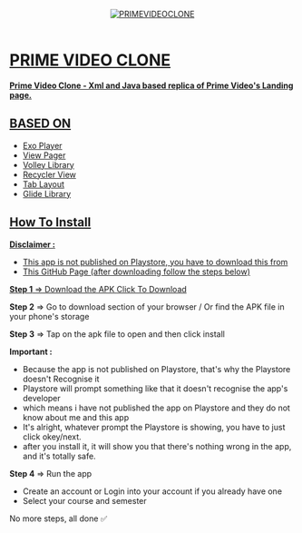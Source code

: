 <p align="center">
   <a href="https://github.com/4rju9/PrimeVideoClone"><img src="https://github.com/4rju9/live/assets/63835760/061e6c6a-0665-43d6-823b-ed16a391dd82" alt="PRIMEVIDEOCLONE"</a>
   <br>
   <br>
</p>
<h1>PRIME VIDEO CLONE</h1>
<b>Prime Video Clone - Xml and Java based replica of Prime Video's Landing page. </b>

## BASED ON
   * Exo Player
   * View Pager
   * Volley Library
   * Recycler View
   * Tab Layout
   * Glide Library

## How To Install
<b>Disclaimer :</b>
* This app is not published on Playstore, you have to download this from
* This GitHub Page
(after downloading follow the steps below)


**Step 1** => Download the APK [Click To Download](https://index.4rju9.workers.dev/0:/PrimeVideoClone/app-release.apk)

**Step 2** => Go to download section of your browser / Or find the APK file in your phone's storage

**Step 3** => Tap on the apk file to open and then click install

<b>Important :</b>
* Because the app is not published on Playstore, that's why the Playstore doesn't Recognise it
* Playstore will prompt something like that it doesn't recognise the app's developer
* which means i have not published the app on Playstore and they do not know about me and this app
* It's alright, whatever prompt the Playstore is showing, you have to just click okey/next.
* after you install it, it will show you that there's nothing wrong in the app, and it's totally safe.

**Step 4** => Run the app
* Create an account or Login into your account if you already have one
* Select your course and semester

No more steps, all done ✅
